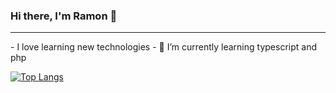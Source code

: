 ### Hi there, I'm Ramon 👋
<hr>
<p>
- I love learning new technologies
- 🌱 I’m currently learning typescript and php
</p>

[![Top Langs](https://github-readme-stats.vercel.app/api/top-langs/?username=ramoncasti&layout=compact)](https://github.com/anuraghazra/github-readme-stats)
